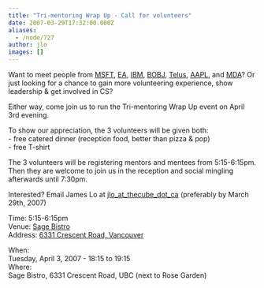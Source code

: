 ```yaml
---
title: "Tri-mentoring Wrap Up - Call for volunteers"
date: 2007-03-29T17:32:00.000Z
aliases:
  - /node/727
author: jlo
images: []
---
```


<div class="field field-name-body field-type-text-with-summary field-label-hidden"><div class="field-items"><div class="field-item even"><p>Want to meet people from <a href="https://microsoft.com">MSFT</a>, <a href="http://ea.com">EA</a>, <a href="https://ibm.com">IBM</a>, <a href="http://businessobjects.com">BOBJ</a>, <a href="http://www.telus.ca">Telus</a>, <a href="https://apple.com">AAPL</a>, and <a href="http://www.mda.ca">MDA</a>?  Or just looking for a chance to gain more volunteering experience, show leadership &amp; get involved in CS?</p>
<p>Either way, come join us to run the Tri-mentoring Wrap Up event on April 3rd evening.  </p>
<p>To show our appreciation, the 3 volunteers will be given both:<br>
 - free catered dinner (reception food, better than pizza &amp; pop)<br>
 - free T-shirt</p>
<p>The 3 volunteers will be registering mentors and mentees from 5:15-6:15pm.  Then they are welcome to join us in the reception and social mingling afterwards until 7:30pm.</p>
<p>Interested?  Email James Lo at <a href="/cdn-cgi/l/email-protection#204a4c4f60544845435542450e4341">jlo_at_thecube_dot_ca</a> (preferably by March 29th, 2007)</p>
<p>Time: 5:15-6:15pm<br>
Venue: <a href="http://www.sage.ubc.ca">Sage Bistro</a><br>
Address: <a href="https://maps.google.ca/maps?f=q&amp;hl=en&amp;q=6331+Crescent+Road,+Vancouver&amp;sll=49.268505,-123.256817&amp;sspn=0.010277,0.026994&amp;layer=&amp;ie=UTF8&amp;z=16&amp;om=1&amp;iwloc=addr">6331 Crescent Road, Vancouver</a></p>
</div></div></div><div class="field field-name-field-dates field-type-datetime field-label-above"><div class="field-label">When:&#xA0;</div><div class="field-items"><div class="field-item even"><span class="date-display-single">Tuesday, April 3, 2007 - <span class="date-display-range"><span class="date-display-start">18:15</span> to <span class="date-display-end">19:15</span></span></span></div></div></div><div class="field field-name-field-location field-type-text field-label-above"><div class="field-label">Where:&#xA0;</div><div class="field-items"><div class="field-item even">Sage Bistro, 6331 Crescent Road, UBC (next to Rose Garden)</div></div></div>    <footer>
          </footer>
